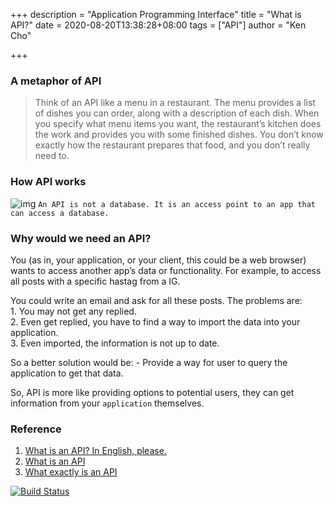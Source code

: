 +++
description = "Application Programming Interface"
title = "What is API?"
date = 2020-08-20T13:38:28+08:00
tags = ["API"]
author = "Ken Cho"

+++  
### A metaphor of API
>Think of an API like a menu in a restaurant. The menu provides a list of dishes you can order, 
>along with a description of each dish. When you specify what menu items you want, the restaurant’s 
>kitchen does the work and provides you with some finished dishes. You don’t know exactly how the restaurant prepares 
>that food, and you don’t really need to.

### How API works
![img](/image/api.png)
`An API is not a database. It is an access point to an app that can access a database.`

### Why would we need an API?
You (as in, your application, or your client, this could be a web browser) wants to access another app’s data or functionality.
For example, to access all posts with a specific hastag from a IG.

You could write an email and ask for all these posts. The problems are:  
    1. You may not get any replied.  
    2. Even get replied, you have to find a way to import the data into your application.  
    3. Even imported, the information is not up to date.  

So a better solution would be:
    - Provide a way for user to query the application to get that data.
    
So, API is more like providing options to potential users, they can get information from your `application` themselves.



### Reference
1. [What is an API? In English, please.](https://www.freecodecamp.org/news/what-is-an-api-in-english-please-b880a3214a82/)
2. [What is an API](https://www.howtogeek.com/343877/what-is-an-api/)
3. [What exactly is an API](https://medium.com/@perrysetgo/what-exactly-is-an-api-69f36968a41f)


[![Build Status](https://travis-ci.org/kencho51/gigathing.svg?branch=master)](https://travis-ci.org/kencho51/gigathing)


